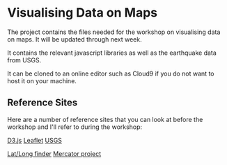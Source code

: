Visualising Data on Maps
==============

The project contains the files needed for the workshop on visualising data on maps. It will be updated through next week.

It contains the relevant javascript libraries as well as the earthquake data from USGS.

It can be cloned to an online editor such as Cloud9 if you do not want to host it on your machine.

Reference Sites
-------------

Here are a number of reference sites that you can look at before the workshop and I'll refer to during the workshop:

[D3.js](http://d3js.org/)
[Leaflet](http://leafletjs.com/)
[USGS](http://earthquake.usgs.gov/earthquakes/feed/v1.0/geojson.php)

[Lat/Long finder](http://www.latlong.net/)
[Mercator project](http://mrgris.com/projects/merc-extreme/)
